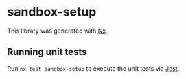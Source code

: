 # sandbox-setup

This library was generated with [Nx](https://nx.dev).

## Running unit tests

Run `nx test sandbox-setup` to execute the unit tests via [Jest](https://jestjs.io).
